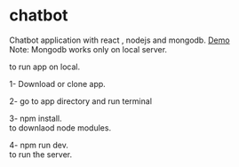 # chatbot
Chatbot application with react , nodejs and mongodb. [Demo](https://sally-chatbot.herokuapp.com/)  
Note: Mongodb works only on local server.  
  
to run app on local.  
  
1- Download or clone app.  
  
2- go to app directory and run terminal  
  
3- npm install.   
to downlaod node modules.
  
4- npm run dev.  
to run the server.
